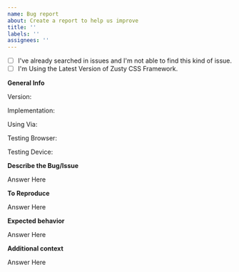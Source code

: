 ```yaml
---
name: Bug report
about: Create a report to help us improve
title: ''
labels: ''
assignees: ''
---
```


<!-- Just Answer Them, No Need To Delete Anything -->

<!-- Change [ ] to [x] to if you've done the task -->
- [ ] I've already searched in issues and I'm not able to find this kind of issue.
- [ ] I'm Using the Latest Version of Zusty CSS Framework.

**General Info**
<!-- Which Version Are You Using -->
Version:
<!-- Which Implementation you're Using? Whole Pack or Parted -->
Implementation:
<!-- How are you using that? By CDN or By Sass(SCSS) -->
Using Via:
<!-- Which Browser you're testing on? Ex. Chrome, Firefox, Safari, Opera, Edge, Internet Explorer -->
Testing Browser:
<!-- Which Device you're testing on? Desktop or Smartphone -->
Testing Device:

<!-- From Now You can Delete them :D --><!-- Replace `Answer Here` with Your answer -->

**Describe the Bug/Issue**
<!-- A clear Description what the bug is -->
Answer Here

**To Reproduce**

<!-- Example
* Steps to reproduce the behavior:
* 1. Go to '...'
* 2. Click on '....'
* 3. Scroll down to '....'
* 4. See error
-->
Answer Here

**Expected behavior**
<!-- A clear and concise description of what you expected to happen. -->
Answer Here


**Additional context**
<!-- Add any other context about the problem here. -->
Answer Here
